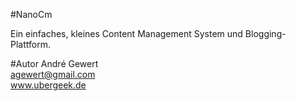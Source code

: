 #NanoCm

Ein einfaches, kleines Content Management System und Blogging-Plattform.

#Autor
André Gewert  
agewert@gmail.com  
www.ubergeek.de
